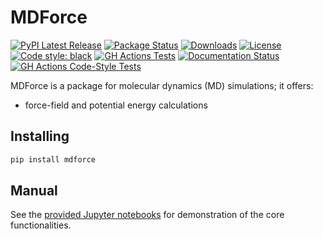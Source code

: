 # MDForce
[![PyPI Latest Release](https://img.shields.io/pypi/v/mdforce.svg)](https://pypi.org/project/mdforce/)
[![Package Status](https://img.shields.io/pypi/status/mdforce.svg)](https://pypi.org/project/mdforce/)
[![Downloads](https://pepy.tech/badge/mdforce)](https://pepy.tech/project/mdforce)
[![License](https://img.shields.io/pypi/l/MDForce.svg)](https://github.com/Armin-Ariamajd/mdforce/blob/main/LICENSE)
[![Code style: black](https://img.shields.io/badge/code%20style-black-000000.svg)](https://github.com/psf/black)
[![GH Actions Tests](https://github.com/Armin-Ariamajd/mdforce/workflows/tests/badge.svg)](https://github.com/Armin-Ariamajd/mdforce/actions?query=branch%3Amain+workflow%3Atests)
[![Documentation Status](https://readthedocs.org/projects/mdforce/badge/?version=latest)](https://mdforce.readthedocs.io/en/latest/?badge=latest)
[![GH Actions Code-Style Tests](https://github.com/Armin-Ariamajd/mdforce/workflows/code-style%20tests/badge.svg)](https://github.com/Armin-Ariamajd/mdforce/actions?query=branch%3Amain+workflow%3Acode-style%20tests)

MDForce is a package for molecular dynamics (MD) simulations; it offers:
* force-field and potential energy calculations

## Installing
```sh
pip install mdforce
```

## Manual
See the [provided Jupyter notebooks](https://github.com/Armin-Ariamajd/mdforce/tree/main/docs) for demonstration of the core functionalities.
